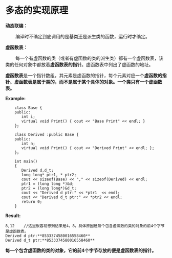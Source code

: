  # 多态的实现原理

 **动态联编：**

 &nbsp;&nbsp;&nbsp;&nbsp;&nbsp;&nbsp;&nbsp;&nbsp;编译时不确定到底调用的是基类还是派生类的函数，运行时才确定。

**虚函数表：**

 &nbsp;&nbsp;&nbsp;&nbsp;&nbsp;&nbsp;&nbsp;&nbsp;每一个有虚函数的类（或者有虚函数的类的派生类）都有一个虚函数表，该类的任何对象中都放着**虚函数表的指针**。虚函数表中列出了虚函数的地址。

**虚函数表**是一个指针数组，其元素是虚函数的指针，每个元素对应一个**虚函数的指针**。**虚函数表是属于类的，而不是属于某个具体的对象。一个类只有一个虚函数表。**

**Example:**
```
    class Base {
    public:
       int i;
       virtual void Print() { cout << "Base Print" << endl; }
    };

    class Derived :public Base {
    public:
       int n;
       virtual void Print() { cout << "Derived Print" << endl; };
    };

    int main()
    {
       Derived d,d_t;
       long long* ptr1, * ptr2;
       cout << sizeof(Base) << "," << sizeof(Derived) << endl;
       ptr1 = (long long *)&d;
       ptr2 = (long long*)&d_t;
       cout << "Derived d ptr:" << *ptr1  << endl;
       cout << "Derived d_t ptr:" << *ptr2 << endl;
       return 0;
    }
```

**Result:**
```
8,12    //这里很容易想到结果是4，8，具体原因是每个包含虚函数的类的对象的前4个字节是虚函数表。 
Derived d ptr:**8533374580016558460**
Derived d_t ptr:**8533374580016558460**
```
 **每一个包含虚函数的类的对象，它的前4个字节存放的便是虚函数表的指针。**